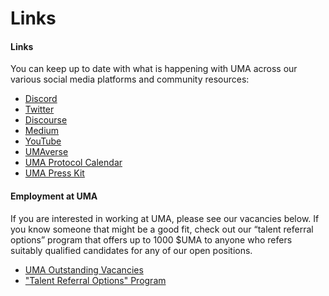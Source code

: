 # Links

#### Links <a href="#links" id="links"></a>

You can keep up to date with what is happening with UMA across our various social media platforms and community resources:

* [Discord](https://discord.umaproject.org/)
* [Twitter](https://twitter.com/UMAprotocol)
* [Discourse](https://discourse.umaproject.org/)
* [Medium](https://medium.com/uma-project)
* [YouTube](https://www.youtube.com/channel/UC-3qS7FXxCd7gBMLttmTirw/playlists)
* [UMAverse](https://projects.umaproject.org/)
* [UMA Protocol Calendar](http://calendar.umaproject.org/)
* [UMA Press Kit](https://github.com/UMAprotocol/website/tree/master/documents/press-kit)

#### Employment at UMA

If you are interested in working at UMA, please see our vacancies below. If you know someone that might be a good fit, check out our “talent referral options” program that offers up to 1000 $UMA to anyone who refers suitably qualified candidates for any of our open positions.

* [UMA Outstanding Vacancies](https://angel.co/company/uma-project)
* ["Talent Referral Options" Program](https://medium.com/uma-project/talent-referral-options-program-170bc347542a)
